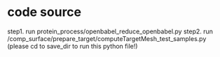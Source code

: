 # code source
 step1. run protein_process/openbabel_reduce_openbabel.py
 step2. run /comp_surface/prepare_target/computeTargetMesh_test_samples.py (please cd to save_dir to run this python file!)
 
